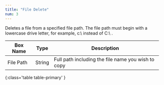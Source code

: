 ```yaml
---
title: "File Delete"
num: 3
---
```


Deletes a file from a specified file path. The file path must begin with a lowercase drive letter, for example, c:\ instead of C:\ .

| Box Name | Type | Description | 
|-------|--------|--------
|File Path|String|Full path including the file name you wish to copy|
{:class='table table-primary' }








